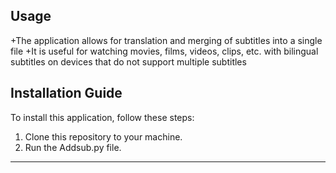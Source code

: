 ## Usage
+The application allows for translation and merging of subtitles into a single file
+It is useful for watching movies, films, videos, clips, etc. with bilingual subtitles on devices that do not support multiple subtitles

## Installation Guide

To install this application, follow these steps:

1. Clone this repository to your machine.
2. Run the Addsub.py file.
***